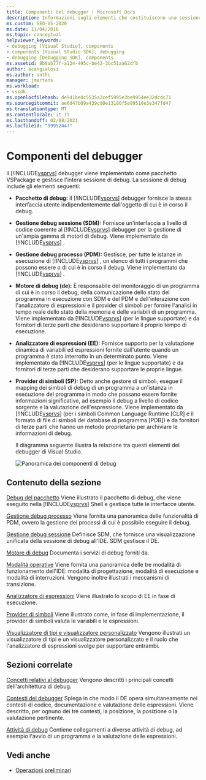 ```yaml
---
title: Componenti del debugger | Microsoft Docs
description: Informazioni sugli elementi che costituiscono una sessione di debug, gestita dal debugger di Visual Studio, implementata come VSPackage.
ms.custom: SEO-VS-2020
ms.date: 11/04/2016
ms.topic: conceptual
helpviewer_keywords:
- debugging [Visual Studio], components
- components [Visual Studio SDK], debugging
- debugging [Debugging SDK], components
ms.assetid: 8b8ab77f-a134-495c-be42-3bc51aa62dfb
author: acangialosi
ms.author: anthc
manager: jmartens
ms.workload:
- vssdk
ms.openlocfilehash: de941be8c5535a2cef5995e3be9954ee32dcdc71
ms.sourcegitcommit: ae6d47b09a439cd0e13180f5e89510e3e347fd47
ms.translationtype: MT
ms.contentlocale: it-IT
ms.lasthandoff: 02/08/2021
ms.locfileid: "99952447"
---
```

# <a name="debugger-components"></a>Componenti del debugger
Il [!INCLUDE[vsprvs](../../code-quality/includes/vsprvs_md.md)] debugger viene implementato come pacchetto VSPackage e gestisce l'intera sessione di debug. La sessione di debug include gli elementi seguenti:

- **Pacchetto di debug:** Il [!INCLUDE[vsprvs](../../code-quality/includes/vsprvs_md.md)] debugger fornisce la stessa interfaccia utente indipendentemente dall'oggetto di cui è in corso il debug.

- **Gestione debug sessione (SDM):** Fornisce un'interfaccia a livello di codice coerente al [!INCLUDE[vsprvs](../../code-quality/includes/vsprvs_md.md)] debugger per la gestione di un'ampia gamma di motori di debug. Viene implementato da [!INCLUDE[vsprvs](../../code-quality/includes/vsprvs_md.md)] .

- **Gestione debug processo (PDM):** Gestisce, per tutte le istanze in esecuzione di [!INCLUDE[vsprvs](../../code-quality/includes/vsprvs_md.md)] , un elenco di tutti i programmi che possono essere o di cui è in corso il debug. Viene implementato da [!INCLUDE[vsprvs](../../code-quality/includes/vsprvs_md.md)] .

- **Motore di debug (de):** È responsabile del monitoraggio di un programma di cui è in corso il debug, della comunicazione dello stato del programma in esecuzione con SDM e del PDM e dell'interazione con l'analizzatore di espressioni e il provider di simboli per fornire l'analisi in tempo reale dello stato della memoria e delle variabili di un programma. Viene implementato da [!INCLUDE[vsprvs](../../code-quality/includes/vsprvs_md.md)] (per le lingue supportate) e da fornitori di terze parti che desiderano supportare il proprio tempo di esecuzione.

- **Analizzatore di espressioni (EE):** Fornisce supporto per la valutazione dinamica di variabili ed espressioni fornite dall'utente quando un programma è stato interrotto in un determinato punto. Viene implementato da [!INCLUDE[vsprvs](../../code-quality/includes/vsprvs_md.md)] (per le lingue supportate) e da fornitori di terze parti che desiderano supportare le proprie lingue.

- **Provider di simboli (SP):** Detto anche gestore di simboli, esegue il mapping dei simboli di debug di un programma a un'istanza in esecuzione del programma in modo che possano essere fornite informazioni significative, ad esempio il debug a livello di codice sorgente e la valutazione dell'espressione. Viene implementato da [!INCLUDE[vsprvs](../../code-quality/includes/vsprvs_md.md)] (per i simboli Common Language Runtime [CLR] e il formato di file di simboli del database di programma [PDB]) e da fornitori di terze parti che hanno un metodo proprietario per archiviare le informazioni di debug.

  Il diagramma seguente illustra la relazione tra questi elementi del debugger di Visual Studio.

  ![Panoramica dei componenti di debug](../../extensibility/debugger/media/dbugcompovrview.gif "DBugCompOvrview")

## <a name="in-this-section"></a>Contenuto della sezione
 [Debug del pacchetto](../../extensibility/debugger/debug-package.md) Viene illustrato il pacchetto di debug, che viene eseguito nella [!INCLUDE[vsprvs](../../code-quality/includes/vsprvs_md.md)] Shell e gestisce tutte le interfacce utente.

 [Gestione debug processo](../../extensibility/debugger/process-debug-manager.md) Viene fornita una panoramica delle funzionalità di PDM, ovvero la gestione dei processi di cui è possibile eseguire il debug.

 [Gestione debug sessione](../../extensibility/debugger/session-debug-manager.md) Definisce SDM, che fornisce una visualizzazione unificata della sessione di debug all'IDE. SDM gestisce il DE.

 [Motore di debug](../../extensibility/debugger/debug-engine.md) Documenta i servizi di debug forniti da.

 [Modalità operative](../../extensibility/debugger/operational-modes.md) Viene fornita una panoramica delle tre modalità di funzionamento dell'IDE: modalità di progettazione, modalità di esecuzione e modalità di interruzioni. Vengono inoltre illustrati i meccanismi di transizione.

 [Analizzatore di espressioni](../../extensibility/debugger/expression-evaluator.md) Viene illustrato lo scopo di EE in fase di esecuzione.

 [Provider di simboli](../../extensibility/debugger/symbol-provider.md) Viene illustrato come, in fase di implementazione, il provider di simboli valuta le variabili e le espressioni.

 [Visualizzatore di tipi e visualizzatore personalizzato](../../extensibility/debugger/type-visualizer-and-custom-viewer.md) Vengono illustrati un visualizzatore di tipi e un visualizzatore personalizzato e il ruolo che l'analizzatore di espressioni svolge per supportare entrambi.

## <a name="related-sections"></a>Sezioni correlate
 [Concetti relativi al debugger](../../extensibility/debugger/debugger-concepts.md) Vengono descritti i principali concetti dell'architettura di debug.

 [Contesti del debugger](../../extensibility/debugger/debugger-contexts.md) Spiega in che modo il DE opera simultaneamente nei contesti di codice, documentazione e valutazione delle espressioni. Viene descritto, per ognuno dei tre contesti, la posizione, la posizione o la valutazione pertinente.

 [Attività di debug](../../extensibility/debugger/debugging-tasks.md) Contiene collegamenti a diverse attività di debug, ad esempio l'avvio di un programma e la valutazione delle espressioni.

## <a name="see-also"></a>Vedi anche
- [Operazioni preliminari](../../extensibility/debugger/getting-started-with-debugger-extensibility.md)
